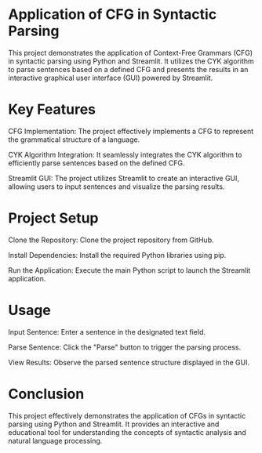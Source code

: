 # Application of CFG in Syntactic Parsing
This project demonstrates the application of Context-Free Grammars (CFG) in syntactic parsing using Python and Streamlit. It utilizes the CYK algorithm to parse sentences based on a defined CFG and presents the results in an interactive graphical user interface (GUI) powered by Streamlit.

# Key Features
CFG Implementation: The project effectively implements a CFG to represent the grammatical structure of a language.

CYK Algorithm Integration: It seamlessly integrates the CYK algorithm to efficiently parse sentences based on the defined CFG.

Streamlit GUI: The project utilizes Streamlit to create an interactive GUI, allowing users to input sentences and visualize the parsing results.

# Project Setup
Clone the Repository: Clone the project repository from GitHub.

Install Dependencies: Install the required Python libraries using pip.

Run the Application: Execute the main Python script to launch the Streamlit application.

# Usage
Input Sentence: Enter a sentence in the designated text field.

Parse Sentence: Click the "Parse" button to trigger the parsing process.

View Results: Observe the parsed sentence structure displayed in the GUI.

# Conclusion
This project effectively demonstrates the application of CFGs in syntactic parsing using Python and Streamlit. It provides an interactive and educational tool for understanding the concepts of syntactic analysis and natural language processing.
